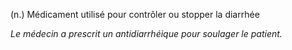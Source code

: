 (n.) Médicament utilisé pour contrôler ou stopper la diarrhée

*Le médecin a prescrit un antidiarrhéique pour soulager le patient.*